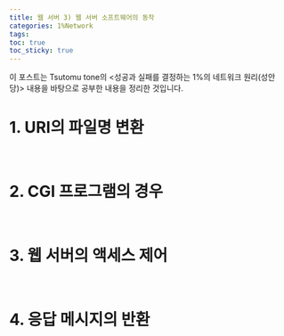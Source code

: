 ```yaml
---
title: 웹 서버 3) 웹 서버 소프트웨어의 동작
categories: 1%Network
tags: 
toc: true
toc_sticky: true
---
```


이 포스트는 Tsutomu tone의 <성공과 실패를 결정하는 1%의 네트워크 원리(성안당)> 내용을 바탕으로 공부한 내용을 정리한 것입니다. 

# **1. URI의 파일명 변환**

<br/>

# **2. CGI 프로그램의 경우**

<br/>

# **3. 웹 서버의 액세스 제어**

<br/>

# **4. 응답 메시지의 반환**